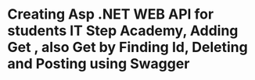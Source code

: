 # Creating Asp .NET WEB API for students IT Step Academy, Adding Get , also Get by Finding Id, Deleting and Posting using Swagger
